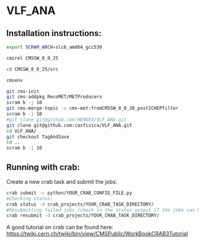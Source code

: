 # VLF_ANA

## Installation instructions:
```bash
export SCRAM_ARCH=slc6_amd64_gcc530

cmsrel CMSSW_8_0_25

cd CMSSW_8_0_25/src

cmsenv

git cms-init  
git cms-addpkg RecoMET/METProducers  
scram b -j 10  
git cms-merge-topic -u cms-met:fromCMSSW_8_0_20_postICHEPfilter  
scram b -j 10  
#git clone git@github.com:HENGEX/VLF_ANA.git
git clone git@github.com:casfisica/VLF_ANA.git
cd VLF_ANA/
git checkout TagAndSave
cd ..
scram b -j 10

```
## Running with crab:

Create a new crab task and submit the jobs:  
```bash
crab submit -c python/YOUR_CRAB_CONFIG_FILE.py  
#Checking status:  
crab status -d crab_projects/YOUR_CRAB_TASK_DIRECTORY/  
#Resubmitting failed jobs (check in the status output if the jobs can be resubmitted):  
crab resubmit -d crab_projects/YOUR_CRAB_TASK_DIRECTORY/  
```

A good tutorial on crab can be found here: https://twiki.cern.ch/twiki/bin/view/CMSPublic/WorkBookCRAB3Tutorial  

